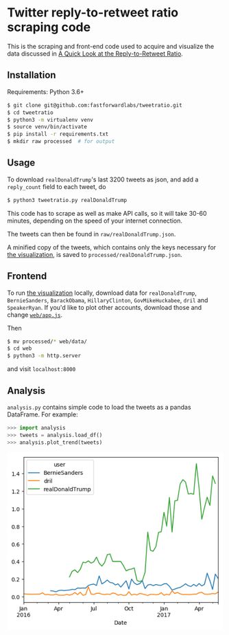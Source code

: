 # Twitter reply-to-retweet ratio scraping code

This is the scraping and front-end code used to acquire and visualize the data
discussed in [A Quick Look at the Reply-to-Retweet
Ratio](http://blog.fastforwardlabs.com/2017/05/15/reply-retweet-ratio.html).

## Installation

Requirements: Python 3.6+

```bash
$ git clone git@github.com:fastforwardlabs/tweetratio.git
$ cd tweetratio
$ python3 -m virtualenv venv
$ source venv/bin/activate
$ pip install -r requirements.txt
$ mkdir raw processed  # for output
```

## Usage

To download `realDonaldTrump`'s last 3200 tweets as json, and add a
`reply_count` field to each tweet, do

```bash
$ python3 tweetratio.py realDonaldTrump
```

This code has to scrape as well as make API calls, so it will take 30-60
minutes, depending on the speed of your internet connection.

The tweets can then be found in `raw/realDonaldTrump.json`.

A minified copy of the tweets, which contains only the keys necessary for [the
visualization](http://www.fastforwardlabs.com/tweetratio/), is saved to
`processed/realDonaldTrump.json`.

## Frontend

To run [the
visualization](http://blog.fastforwardlabs.com/2017/05/15/reply-retweet-ratio.html)
locally, download data for `realDonaldTrump`, `BernieSanders`, `BarackObama`,
`HillaryClinton`, `GovMikeHuckabee`, `dril` and `SpeakerRyan`. If you'd like to
plot other accounts, download those and change
[`web/app.js`](https://github.com/fastforwardlabs/tweetratio/blob/master/web/app.js#L9-L18).

Then
```bash
$ mv processed/* web/data/
$ cd web
$ python3 -m http.server
```
and visit `localhost:8000`

## Analysis

`analysis.py` contains simple code to load the tweets as a pandas DataFrame.
For example:

```python
>>> import analysis
>>> tweets = analysis.load_df()
>>> analysis.plot_trend(tweets)
```
![](fig.png)
